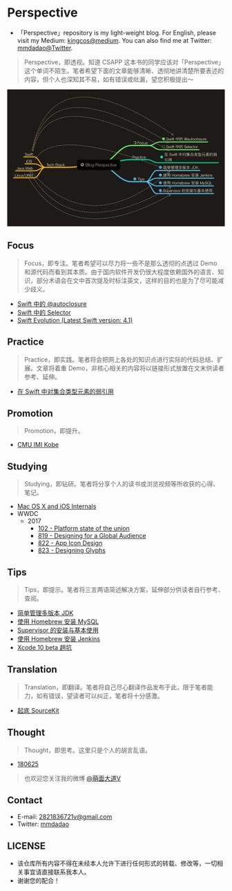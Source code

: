 # Perspective

- 「Perspective」repository is my light-weight blog. For English, please visit my Medium: [kingcos@medium](http://medium.com/@kingcos). You can also find me at Twitter: [mmdadao@Twitter](https://twitter.com/mmdadao/).

> Perspective，即透视。知道 CSAPP 这本书的同学应该对「Perspective」这个单词不陌生。笔者希望下面的文章能够清晰、透彻地讲清楚所要表述的内容，但个人也深知其不易，如有错误或纰漏，望您积极提出～

![Blog-Perspective Mind Map](Blog-Perspective.png)

## Focus

> Focus，即专注。笔者希望可以尽力将一些不是那么透彻的点透过 Demo 和源代码而看到其本质。由于国内软件开发仍很大程度依赖国外的语言、知识，部分术语会在文中首次提及时标注英文，这样的目的也是为了尽可能减少歧义。

- [Swift 中的 @autoclosure](https://github.com/kingcos/Perspective/issues/5)
- [Swift 中的 Selector](Posts/Focus/Swift_Selector)
- [Swift Evolution (Latest Swift version: 4.1)](https://github.com/kingcos/Perspective/issues/11)

## Practice

> Practice，即实践。笔者将会把网上各处的知识点进行实际的代码总结、扩展。文章将着重 Demo，非核心相关的内容将以链接形式放置在文末供读者参考、延伸。

- [在 Swift 中对集合类型元素的弱引用](https://github.com/kingcos/Perspective/issues/6)

## Promotion

> Promotion，即提升。

- [CMU IMI Kobe](Posts/Promotion/CMU_IMI_Kobe)

## Studying

> Studying，即钻研。笔者将分享个人的读书或浏览视频等所收获的心得、笔记。

- [Mac OS X and iOS Internals](/Posts/Studying/MacOSX_and_iOS_Internals)
- WWDC
  - 2017
    - [102 - Platform state of the union](/Posts/Studying/WWDC/2017/102)
    - [819 - Designing for a Global Audience](/Posts/Studying/WWDC/2017/819)
    - [822 - App Icon Design](/Posts/Studying/WWDC/2017/822)
    - [823 - Designing Glyphs](/Posts/Studying/WWDC/2017/823)

## Tips

> Tips，即提示。笔者将三言两语简述解决方案，延伸部分供读者自行参考、查阅。

- [简单管理多版本 JDK](https://github.com/kingcos/Perspective/issues/7)
- [使用 Homebrew 安装 MySQL](https://github.com/kingcos/Perspective/issues/8)
- [Supervisor 的安装与基本使用](https://github.com/kingcos/Perspective/issues/9)
- [使用 Homebrew 安装 Jenkins](https://github.com/kingcos/Perspective/issues/10)
- [Xcode 10 beta 趟坑](https://github.com/kingcos/Perspective/issues/13)

## Translation

> Translation，即翻译。笔者将自己尽心翻译作品发布于此，限于笔者能力，如有错误，望读者可以纠正，笔者将十分感激。

- [起底 SourceKit](https://github.com/kingcos/Perspective/issues/12)

## Thought

> Thought，即思考。这里只是个人的胡言乱语。

- [180625](/Posts/Thought/180625)

> 也欢迎您关注我的微博 [@萌面大道V](http://weibo.com/375975847)

## Contact

- E-mail: [2821836721v@gmail.com](mailto:2821836721v@gmail.com)
- Twitter: [mmdadao](https://twitter.com/mmdadao/)

## LICENSE

- 该仓库所有内容不得在未经本人允许下进行任何形式的转载、修改等，一切相关事宜请直接联系我本人。
- 谢谢您的配合！
